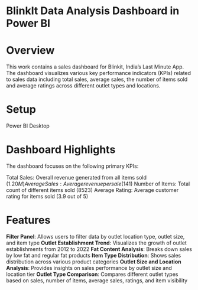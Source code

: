 # BlinkIt Data Analysis Dashboard in Power BI
# Overview
This work contains a sales dashboard for Blinkit, India’s Last Minute App. The dashboard visualizes various key performance indicators (KPIs) related to sales data including total sales, average sales, the number of items sold and average ratings across different outlet types and locations.
# Setup
Power BI Desktop
# Dashboard Highlights
The dashboard focuses on the following primary KPIs:

Total Sales: Overall revenue generated from all items sold ($1.20M)
Average Sales: Average revenue per sale ($141)
Number of Items: Total count of different items sold (8523)
Average Rating: Average customer rating for items sold (3.9 out of 5)

# Features
**Filter Panel**: Allows users to filter data by outlet location type, outlet size, and item type
**Outlet Establishment Trend**: Visualizes the growth of outlet establishments from 2012 to 2022
**Fat Content Analysis**: Breaks down sales by low fat and regular fat products
**Item Type Distribution**: Shows sales distribution across various product categories
**Outlet Size and Location Analysis**: Provides insights on sales performance by outlet size and location tier
**Outlet Type Comparison**: Compares different outlet types based on sales, number of items, average sales, ratings, and item visibility
